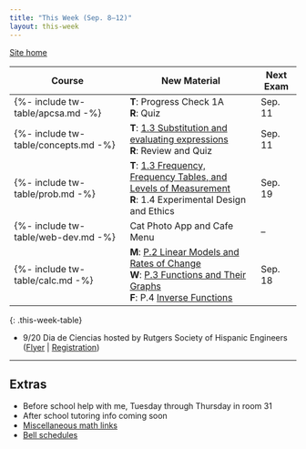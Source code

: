 ```yaml
---
title: "This Week (Sep. 8–12)"
layout: this-week
---
```


[Site home](./)

| Course                               | New Material                                                                                                                                                                                                                                                                                      | Next Exam |
| ------------------------------------ | ------------------------------------------------------------------------------------------------------------------------------------------------------------------------------------------------------------------------------------------------------------------------------------------------- | --------- |
| {%- include tw-table/apcsa.md -%}    | **T**: Progress Check 1A<br>**R**: Quiz                                                                                                                                                                                                                                                           | Sep. 11   |
| {%- include tw-table/concepts.md -%} | **T**: [1.3 Substitution and evaluating expressions](./algebra-1-khan-academy/1-3-substitution-and-evaluating-expressions.md)<br>**R**: Review and Quiz                                                                                                                                           | Sep. 11   |
| {%- include tw-table/prob.md -%}     | **T**: [1.3 Frequency, Frequency Tables, and Levels of Measurement](./statistics-open-stax/1-3-frequency-tables.md)<br>**R**: 1.4 Experimental Design and Ethics                                                                                                                                  | Sep. 19   |
| {%- include tw-table/web-dev.md -%}  | Cat Photo App and Cafe Menu                                                                                                                                                                                                                                                                       | –         |
| {%- include tw-table/calc.md -%}     | **M**: [P.2 Linear Models and Rates of Change](./calc-for-ap-larson/0.2-linear-models-and-rates-of-change.md)<br>**W**: [P.3 Functions and Their Graphs](./calc-for-ap-larson/0.3-functions-and-their-graphs.md)<br>**F**: P.4 [Inverse Functions](./calc-for-ap-larson/0.4-inverse-functions.md) | Sep. 18   |
{: .this-week-table}

- 9/20 Dia de Ciencias hosted by Rutgers Society of Hispanic Engineers ([Flyer](./misc/tmp/dia-de-ciencias-2025-09-20.png) \| [Registration](https://rutgers.ca1.qualtrics.com/jfe/form/SV_bQKa2zxiq7d5vrU))

---

## Extras

- Before school help with me, Tuesday through Thursday in room 31
- After school tutoring info coming soon
- [Miscellaneous math links](./misc/math-links.md)
- [Bell schedules](./misc/bell-schedule.md)

